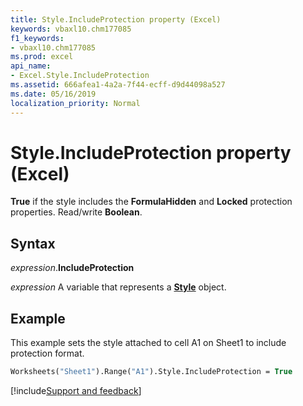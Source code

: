 ```yaml
---
title: Style.IncludeProtection property (Excel)
keywords: vbaxl10.chm177085
f1_keywords:
- vbaxl10.chm177085
ms.prod: excel
api_name:
- Excel.Style.IncludeProtection
ms.assetid: 666afea1-4a2a-7f44-ecff-d9d44098a527
ms.date: 05/16/2019
localization_priority: Normal
---
```



# Style.IncludeProtection property (Excel)

**True** if the style includes the **FormulaHidden** and **Locked** protection properties. Read/write **Boolean**.


## Syntax

_expression_.**IncludeProtection**

_expression_ A variable that represents a **[Style](Excel.Style.md)** object.


## Example

This example sets the style attached to cell A1 on Sheet1 to include protection format.

```vb
Worksheets("Sheet1").Range("A1").Style.IncludeProtection = True
```




[!include[Support and feedback](~/includes/feedback-boilerplate.md)]
